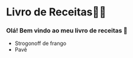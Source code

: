 # Livro de Receitas:man_cook:



### Olá! Bem vindo ao meu livro de receitas :wave:

- Strogonoff de frango
- Pavê